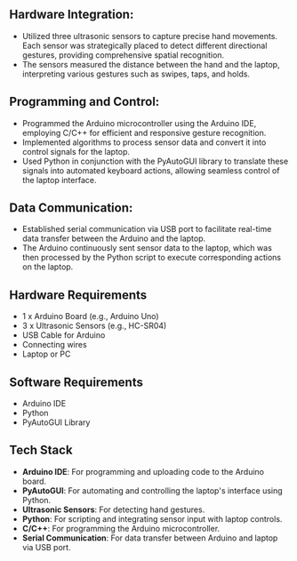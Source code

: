 
## Hardware Integration:
- Utilized three ultrasonic sensors to capture precise hand movements. Each sensor was strategically placed to detect different directional gestures, providing comprehensive spatial recognition.
- The sensors measured the distance between the hand and the laptop, interpreting various gestures such as swipes, taps, and holds.

## Programming and Control:
- Programmed the Arduino microcontroller using the Arduino IDE, employing C/C++ for efficient and responsive gesture recognition.
- Implemented algorithms to process sensor data and convert it into control signals for the laptop.
- Used Python in conjunction with the PyAutoGUI library to translate these signals into automated keyboard actions, allowing seamless control of the laptop interface.

## Data Communication:
- Established serial communication via USB port to facilitate real-time data transfer between the Arduino and the laptop.
- The Arduino continuously sent sensor data to the laptop, which was then processed by the Python script to execute corresponding actions on the laptop.

## Hardware Requirements

- 1 x Arduino Board (e.g., Arduino Uno)
- 3 x Ultrasonic Sensors (e.g., HC-SR04)
- USB Cable for Arduino
- Connecting wires
- Laptop or PC

## Software Requirements

- Arduino IDE
- Python
- PyAutoGUI Library

## Tech Stack

- **Arduino IDE**: For programming and uploading code to the Arduino board.
- **PyAutoGUI**: For automating and controlling the laptop's interface using Python.
- **Ultrasonic Sensors**: For detecting hand gestures.
- **Python**: For scripting and integrating sensor input with laptop controls.
- **C/C++**: For programming the Arduino microcontroller.
- **Serial Communication**: For data transfer between Arduino and laptop via USB port.
